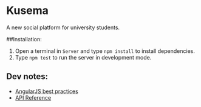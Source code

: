 # Kusema
A new social platform for university students.

##Installation:
1. Open a terminal in `Server` and type `npm install` to install dependencies.
2. Type `npm test` to run the server in development mode.

## Dev notes:
- [AngularJS best practices](https://github.com/mgechev/angularjs-style-guide)
- [API Reference](https://github.com/nathansherburn/kusema/wiki)
